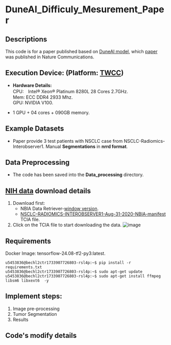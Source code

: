 # DuneAI_Difficuly_Mesurement_Paper
## Descriptions
This code is for a paper published based on [DuneAI model](https://github.com/primakov/DuneAI-Automated-detection-and-segmentation-of-non-small-cell-lung-cancer-computed-tomography-images), which [paper](https://www.nature.com/articles/s41467-022-30841-3) was published in Nature Communications.
## Execution Device: (Platform: [TWCC](https://www.twcc.ai/))
* **Hardware Details:**\
CPU:　Intel® Xeon® Platinum 8280L 28 Cores 2.7GHz.\
Mem: ECC DDR4 2933 Mhz.\
GPU: NVIDIA V100.

* 1 GPU + 04 cores + 090GB memory.
## Example Datasets
* Paper provide 3 test patients with NSCLC case from NSCLC-Radiomics-Interobserver1.
  Manual **Segmentations** in **nrrd format**.
## Data Preprocessing
* The code has been saved into the **Data_processing** directory.
## [NIH data](https://wiki.cancerimagingarchive.net/display/Public/NSCLC-Radiomics-Interobserver1) download details
1. Download first:
     * NBIA Data Retriever-[window version](https://cbiit-download.nci.nih.gov/nbia/releases/ForTCIA/NBIADataRetriever_4.4/NBIA%20Data%20Retriever-4.4.msi).
     * [NSCLC-RADIOMICS-INTEROBSERVER1-Aug-31-2020-NBIA-manifest](https://www.cancerimagingarchive.net/wp-content/uploads/NSCLC-RADIOMICS-INTEROBSERVER1-Aug-31-2020-NBIA-manifest.tcia) TCIA file.
2. Click on the TCIA file to start downloading the data.
![image](https://github.com/user-attachments/assets/c49a68a8-22ed-4b2f-ad29-7c4f9d8a9dd0)
## Requirements
Docker Image: tensorflow-24.08-tf2-py3:latest.
```console
u5453836@bechl2ctr1733907726803-rsl4p:~$ pip install -r requirements.txt
u5453836@bechl2ctr1733907726803-rsl4p:~$ sudo apt-get update
u5453836@bechl2ctr1733907726803-rsl4p:~$ sudo apt-get install ffmpeg libsm6 libxext6  -y
```
## Implement steps:
1. Image pre-processing
2. Tumor Segmentation
3. Results
## Code's modify details


